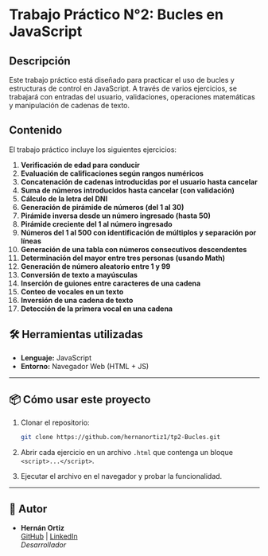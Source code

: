 # Trabajo Práctico N°2: Bucles en JavaScript

## Descripción

Este trabajo práctico está diseñado para practicar el uso de bucles y estructuras de control en JavaScript. A través de varios ejercicios, se trabajará con entradas del usuario, validaciones, operaciones matemáticas y manipulación de cadenas de texto.

## Contenido

El trabajo práctico incluye los siguientes ejercicios:

1. **Verificación de edad para conducir**  
2. **Evaluación de calificaciones según rangos numéricos**  
3. **Concatenación de cadenas introducidas por el usuario hasta cancelar**  
4. **Suma de números introducidos hasta cancelar (con validación)**  
5. **Cálculo de la letra del DNI**  
6. **Generación de pirámide de números (del 1 al 30)**  
7. **Pirámide inversa desde un número ingresado (hasta 50)**  
8. **Pirámide creciente del 1 al número ingresado**  
9. **Números del 1 al 500 con identificación de múltiplos y separación por líneas**  
10. **Generación de una tabla con números consecutivos descendentes**  
11. **Determinación del mayor entre tres personas (usando Math)**  
12. **Generación de número aleatorio entre 1 y 99**  
13. **Conversión de texto a mayúsculas**  
14. **Inserción de guiones entre caracteres de una cadena**  
15. **Conteo de vocales en un texto**  
16. **Inversión de una cadena de texto**  
17. **Detección de la primera vocal en una cadena**

## 🛠️ Herramientas utilizadas

- **Lenguaje:** JavaScript  
- **Entorno:** Navegador Web (HTML + JS)  

---

## 📦 Cómo usar este proyecto
1. Clonar el repositorio:

   ```bash
   git clone https://github.com/hernanortiz1/tp2-Bucles.git
   ```
2. Abrir cada ejercicio en un archivo `.html` que contenga un bloque `<script>...</script>`.

3. Ejecutar el archivo en el navegador y probar la funcionalidad.

---

## 👤 Autor

- **Hernán Ortiz**  
  [GitHub](https://github.com/hernanortiz1) | [LinkedIn](https://www.linkedin.com/in/hern%C3%A1n-ortiz/)  
  *Desarrollador*
